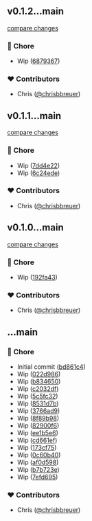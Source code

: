 
## v0.1.2...main

[compare changes](https://github.com/stacksjs/gitlint/compare/v0.1.2...main)

### 🏡 Chore

- Wip ([6879367](https://github.com/stacksjs/gitlint/commit/6879367))

### ❤️ Contributors

- Chris ([@chrisbbreuer](https://github.com/chrisbbreuer))

## v0.1.1...main

[compare changes](https://github.com/stacksjs/gitlint/compare/v0.1.1...main)

### 🏡 Chore

- Wip ([7dd4e22](https://github.com/stacksjs/gitlint/commit/7dd4e22))
- Wip ([6c24ede](https://github.com/stacksjs/gitlint/commit/6c24ede))

### ❤️ Contributors

- Chris ([@chrisbbreuer](https://github.com/chrisbbreuer))

## v0.1.0...main

[compare changes](https://github.com/stacksjs/gitlint/compare/v0.1.0...main)

### 🏡 Chore

- Wip ([192fa43](https://github.com/stacksjs/gitlint/commit/192fa43))

### ❤️ Contributors

- Chris ([@chrisbbreuer](https://github.com/chrisbbreuer))

## ...main

### 🏡 Chore

- Initial commit ([bd861c4](https://github.com/stacksjs/gitlint/commit/bd861c4))
- Wip ([022d986](https://github.com/stacksjs/gitlint/commit/022d986))
- Wip ([b834650](https://github.com/stacksjs/gitlint/commit/b834650))
- Wip ([c2032df](https://github.com/stacksjs/gitlint/commit/c2032df))
- Wip ([5c5fc32](https://github.com/stacksjs/gitlint/commit/5c5fc32))
- Wip ([8531d7b](https://github.com/stacksjs/gitlint/commit/8531d7b))
- Wip ([3766ad9](https://github.com/stacksjs/gitlint/commit/3766ad9))
- Wip ([8f89b98](https://github.com/stacksjs/gitlint/commit/8f89b98))
- Wip ([82900f6](https://github.com/stacksjs/gitlint/commit/82900f6))
- Wip ([ee1b5e6](https://github.com/stacksjs/gitlint/commit/ee1b5e6))
- Wip ([cd661ef](https://github.com/stacksjs/gitlint/commit/cd661ef))
- Wip ([173cf75](https://github.com/stacksjs/gitlint/commit/173cf75))
- Wip ([0c60b40](https://github.com/stacksjs/gitlint/commit/0c60b40))
- Wip ([af0d598](https://github.com/stacksjs/gitlint/commit/af0d598))
- Wip ([b7b723e](https://github.com/stacksjs/gitlint/commit/b7b723e))
- Wip ([7efd695](https://github.com/stacksjs/gitlint/commit/7efd695))

### ❤️ Contributors

- Chris ([@chrisbbreuer](https://github.com/chrisbbreuer))
